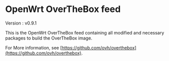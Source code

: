 # OpenWrt OverTheBox feed

Version : v0.9.1

This is the OpenWrt OverTheBox feed containing all modified and necessary packages to build the OverTheBox image.

For More information, see [https://github.com/ovh/overthebox](https://github.com/ovh/overthebox).
